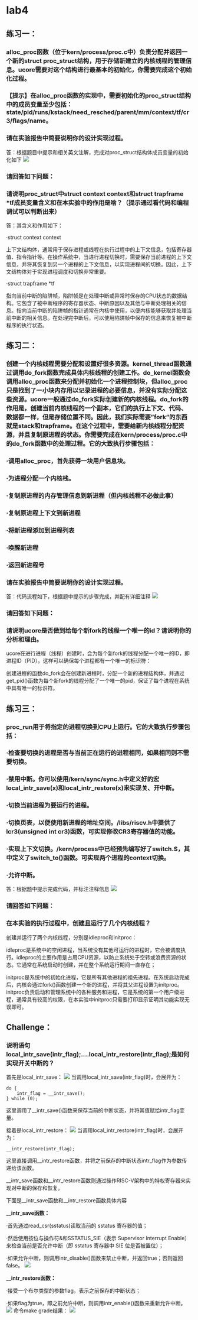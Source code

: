 # lab4
## 练习一：
### alloc_proc函数（位于kern/process/proc.c中）负责分配并返回一个新的struct proc_struct结构，用于存储新建立的内核线程的管理信息。ucore需要对这个结构进行最基本的初始化，你需要完成这个初始化过程。
### 【提示】在alloc_proc函数的实现中，需要初始化的proc_struct结构中的成员变量至少包括：state/pid/runs/kstack/need_resched/parent/mm/context/tf/cr3/flags/name。
### 请在实验报告中简要说明你的设计实现过程。
答：根据题目中提示和相关英文注解，完成对proc_struct结构体成员变量的初始化如下
![](pictures/1.png)
### 请回答如下问题：
### 请说明proc_struct中struct context context和struct trapframe *tf成员变量含义和在本实验中的作用是啥？（提示通过看代码和编程调试可以判断出来）

答：其含义和作用如下：

·struct context context

上下文结构体，通常用于保存进程或线程在执行过程中的上下文信息，包括寄存器值、指令指针等。在操作系统中，当进行进程切换时，需要保存当前进程的上下文信息，并将其恢复到另一个进程的上下文信息，以实现进程间的切换。因此，上下文结构体对于实现进程调度和切换非常重要。

·struct trapframe *tf

指向当前中断的陷阱帧，陷阱帧是在处理中断或异常时保存的CPU状态的数据结构。它包含了被中断程序的寄存器状态、中断原因以及其他与中断处理相关的信息。指向当前中断的陷阱帧的指针通常在内核中使用，以便内核能够获取并处理当前中断的相关信息。在处理完中断后，可以使用陷阱帧中保存的信息来恢复被中断程序的执行状态。
## 练习二： 
### 创建一个内核线程需要分配和设置好很多资源。kernel_thread函数通过调用do_fork函数完成具体内核线程的创建工作。do_kernel函数会调用alloc_proc函数来分配并初始化一个进程控制块，但alloc_proc只是找到了一小块内存用以记录进程的必要信息，并没有实际分配这些资源。ucore一般通过do_fork实际创建新的内核线程。do_fork的作用是，创建当前内核线程的一个副本，它们的执行上下文、代码、数据都一样，但是存储位置不同。因此，我们实际需要”fork”的东西就是stack和trapframe。在这个过程中，需要给新内核线程分配资源，并且复制原进程的状态。你需要完成在kern/process/proc.c中的do_fork函数中的处理过程。它的大致执行步骤包括：
### ·调用alloc_proc，首先获得一块用户信息块。
### ·为进程分配一个内核栈。
### ·复制原进程的内存管理信息到新进程（但内核线程不必做此事）
### ·复制原进程上下文到新进程
### ·将新进程添加到进程列表
### ·唤醒新进程
### ·返回新进程号
### 请在实验报告中简要说明你的设计实现过程。
答：代码流程如下，根据题中提示的步骤完成，并配有详细注释
![](https://pic.imgdb.cn/item/655b4be0c458853aeffc4bcb.png)
### 请回答如下问题：
### 请说明ucore是否做到给每个新fork的线程一个唯一的id？请说明你的分析和理由。
ucore在进行进程（线程）创建时，会为每个新fork的线程分配一个唯一的ID，即进程ID（PID）。这样可以确保每个进程都有一个唯一的标识符：

创建进程的函数do_fork会在创建新进程时，分配一个新的进程结构体，并通过get_pid()函数为每个新fork的线程分配了一个唯一的pid，保证了每个进程在系统中具有唯一的标识符。
## 练习三：
### proc_run用于将指定的进程切换到CPU上运行。它的大致执行步骤包括：
### ·检查要切换的进程是否与当前正在运行的进程相同，如果相同则不需要切换。
### ·禁用中断。你可以使用/kern/sync/sync.h中定义好的宏local_intr_save(x)和local_intr_restore(x)来实现关、开中断。
### ·切换当前进程为要运行的进程。
### ·切换页表，以便使用新进程的地址空间。/libs/riscv.h中提供了lcr3(unsigned int cr3)函数，可实现修改CR3寄存器值的功能。
### ·实现上下文切换。/kern/process中已经预先编写好了switch.S，其中定义了switch_to()函数。可实现两个进程的context切换。
### ·允许中断。
答：根据题中提示完成代码，并标注注释信息
![](https://pic.imgdb.cn/item/655b4be0c458853aeffc4d32.png)
### 请回答如下问题：
### 在本实验的执行过程中，创建且运行了几个内核线程？
创建并运行了两个内核线程，分别是idleproc和initproc：

idleproc是系统中的空闲进程，当系统没有其他可运行的进程时，它会被调度执行。idleproc的主要作用是占用CPU资源，以防止系统处于空转或浪费资源的状态。它通常在系统启动时创建，并在整个系统运行期间一直存在；

initproc是系统中的初始化进程，它是所有其他进程的祖先进程。在系统启动完成后，内核会通过fork()函数创建一个新的进程，并将其父进程设置为initproc。initproc负责启动和管理系统中的各种服务和进程，它是系统的第一个用户级进程，通常具有较高的权限，在本实验中initproc只需要打印显示证明其功能实现无误即可。
## Challenge：
### 说明语句local_intr_save(intr_flag);....local_intr_restore(intr_flag);是如何实现开关中断的？
首先是local_intr_save：
![](https://pic.imgdb.cn/item/655b4be1c458853aeffc4ec4.png)
当调用local_intr_save(intr_flag)时，会展开为：
```
do {
    intr_flag = __intr_save();
} while (0);
```
这里调用了__intr_save()函数来保存当前的中断状态，并将其值赋给intr_flag变量。

接着是local_intr_restore：
![](https://pic.imgdb.cn/item/655b4be1c458853aeffc4f90.png)
当调用local_intr_restore(intr_flag)时，会展开为：
```
__intr_restore(intr_flag);
```
这里直接调用__intr_restore函数，并将之前保存的中断状态intr_flag作为参数传递给该函数。

__intr_save函数和__intr_restore函数则通过操作RISC-V架构中的特权寄存器来实现对中断的保存和恢复。

下面是__intr_save函数和__intr_restore函数具体内容

**__intr_save函数：**

·首先通过read_csr(sstatus)读取当前的 sstatus 寄存器的值；

·然后使用按位与操作符&和SSTATUS_SIE（表示 Supervisor Interrupt Enable）来检查当前是否允许中断（即 sstatus 寄存器中 SIE 位是否被置位）；

·如果允许中断，则调用intr_disable()函数来禁止中断，并返回true；否则返回false。
![](https://pic.imgdb.cn/item/655b4e67c458853aef0674d3.png)

**__intr_restore函数：**

·接受一个布尔类型的参数flag，表示之前保存的中断状态；

·如果flag为true，即之前允许中断，则调用intr_enable()函数来重新允许中断。
![](https://pic.imgdb.cn/item/655b4e67c458853aef067551.png)
命令make grade结果：
![](https://pic.imgdb.cn/item/655b4e67c458853aef067579.png)
